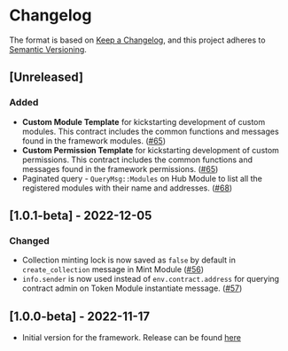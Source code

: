 # Changelog

The format is based on [Keep a Changelog](https://keepachangelog.com/en/1.0.0/),
and this project adheres to [Semantic Versioning](https://semver.org/spec/v2.0.0.html).

## [Unreleased]

### Added

- **Custom Module Template** for kickstarting development of custom modules. This contract includes the common functions and messages found in the framework modules. ([#65](https://github.com/KompleTeam/komple-framework/pull/65))
- **Custom Permission Template** for kickstarting development of custom permissions. This contract includes the common functions and messages found in the framework permissions. ([#65](https://github.com/KompleTeam/komple-framework/pull/66))
- Paginated query - `QueryMsg::Modules` on Hub Module to list all the registered modules with their name and addresses. ([#68](https://github.com/KompleTeam/komple-framework/pull/68)) 

## [1.0.1-beta] - 2022-12-05

### Changed

- Collection minting lock is now saved as `false` by default in `create_collection` message in Mint Module ([#56](https://github.com/KompleTeam/komple-framework/pull/56))
- `info.sender` is now used instead of `env.contract.address` for querying contract admin on Token Module instantiate message. ([#57](https://github.com/KompleTeam/komple-framework/pull/57))

## [1.0.0-beta] - 2022-11-17

- Initial version for the framework. Release can be found [here](https://github.com/KompleTeam/komple-framework/releases/tag/v1.0.0-beta) 